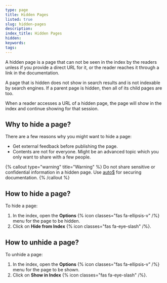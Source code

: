 ```yaml
---
type: page
title: Hidden Pages
listed: true
slug: hidden-pages
description: 
index_title: Hidden Pages
hidden: 
keywords: 
tags: 
---
```


A hidden page is a page that can not be seen in the index by the readers unless if you provide a direct URL for it, or the reader reaches it through a link in the documentation.

A page that is hidden does not show in search results and is not indexable by search engines. If a parent page is hidden, then all of its child pages are too.

When a reader accesses a URL of a hidden page, the page will show in the index and continue showing for that session.

## Why to hide a page?

There are a few reasons why you might want to hide a page:

- Get external feedback before publishing the page.
- Contents are not for everyone. Might be an advanced topic which you only want to share with a few people.

{% callout type="warning" title="Warning" %}
Do not share sensitive or confidential information in a hidden page. Use [auto$](/support-center/custom-login) for securing documentation.
{% /callout %}

## How to hide a page?

To hide a page:

1. In the index, open the **Options** {% icon classes="fas fa-ellipsis-v" /%} menu for the page to be hidden.
2. Click on **Hide from Index** {% icon classes="fas fa-eye-slash" /%}.

## How to unhide a page?

To unhide a page:

1. In the index, open the **Options** {% icon classes="fas fa-ellipsis-v" /%} menu for the page to be shown.
2. Click on **Show in Index** {% icon classes="fas fa-eye-slash" /%}.